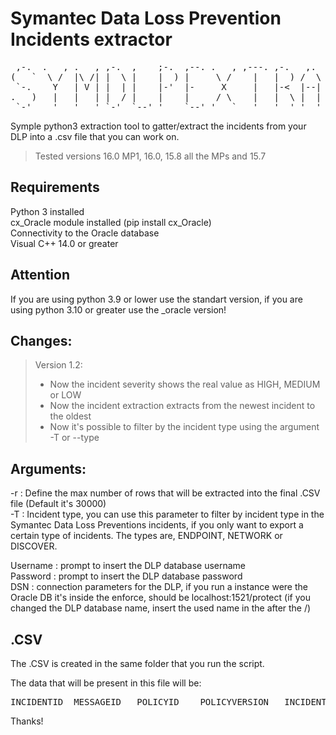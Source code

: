 # Symantec Data Loss Prevention Incidents extractor

<pre>
 ,-.  .   , .   , ,-.  ,    ;-.  ,--. .   , ,---. ,-.   ,.   ,-. ,---.  ,-.  ,-.  
(   `  \ /  |\ /| |  \ |    |  ) |     \ /    |   |  ) /  \ /      |   /   \ |  ) 
 `-.    Y   | V | |  | |    |-'  |-     X     |   |-<  |--| |      |   |   | |-<  
.   )   |   |   | |  / |    |    |     / \    |   |  \ |  | \      |   \   / |  \ 
 `-'    '   '   ' `-'  `--' '    `--' '   `   '   '  ' '  '  `-'   '    `-'  '  '  By: Newton </pre>

Symple python3 extraction tool to gatter/extract the incidents from your DLP into a .csv file that you can work on.

> Tested versions 16.0 MP1, 16.0, 15.8 all the MPs and 15.7

## Requirements

Python 3 installed</br>
cx_Oracle module installed (pip install cx_Oracle)</br>
Connectivity to the Oracle database</br>
Visual C++ 14.0 or greater</br>

## Attention
If you are using python 3.9 or lower use the standart version, if you are using python 3.10 or greater use the _oracle version!

## Changes:
> Version 1.2:</br>
> * Now the incident severity shows the real value as HIGH, MEDIUM or LOW</br>
> * Now the incident extraction extracts from the newest incident to the oldest</br>
> * Now it's possible to filter by the incident type using the argument -T or --type</br>

## Arguments:
-r : Define the max number of rows that will be extracted into the final .CSV file (Default it's 30000) </br>
-T : Incident type, you can use this parameter to filter by incident type in the Symantec Data Loss Preventions incidents, if you only want to export a certain type of incidents. The types are, ENDPOINT, NETWORK or DISCOVER.


Username : prompt to insert the DLP database username </br>
Password : prompt to insert the DLP database password </br>
DSN : connection parameters for the DLP, if you run a instance were the Oracle DB it's inside the enforce, should be localhost:1521/protect (if you changed the DLP database name, insert the used name in the after the /) </br>


## .CSV

The .CSV is created in the same folder that you run the script.

The data that will be present in this file will be:
<pre>
INCIDENTID	MESSAGEID	POLICYID	POLICYVERSION	INCIDENTSTATUSID	VIOLATIONCOUNT	DETECTIONDATE	POLICYGROUPID	CUSTOMATTRIBUTESRECORDID	ISDELETED	BLOCKEDSTATUS	INCIDENTSEVERITYID	MESSAGETYPE	DISCOVERITEMID	DISCOVERMILLISSINCEFIRSTSEEN	CREATIONDATE	DATAOWNERID	DATAOWNEREMAILID	ISBLOCKEDSTATUSSUPERSEDED	SHOULDHIDEFROMREPORTS	SHOULDOVERRIDEHIDEFROMREPORTS	MESSAGESOURCE	MESSAGEDATE	DISCOVERVIOLATIONID	POLICYID	POLICY_NAME	DESCRIPTION	DATAOWNER_NAME</pre>

Thanks!



